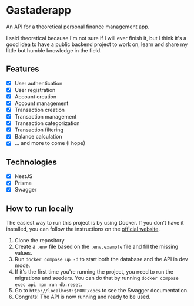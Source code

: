 # Gastaderapp

An API for a theoretical personal finance management app.

I said theoretical because I'm not sure if I will ever finish it, but I think
it's a good idea to have a public backend project to work on, learn and share
my little but humble knowledge in the field.

## Features

- [x] User authentication
- [x] User registration
- [x] Account creation
- [x] Account management
- [x] Transaction creation
- [x] Transaction management
- [x] Transaction categorization
- [x] Transaction filtering
- [x] Balance calculation
- [x] ... and more to come (I hope)

## Technologies

- [x] NestJS
- [x] Prisma
- [x] Swagger

## How to run locally

The easiest way to run this project is by using Docker. If you don't have it
installed, you can follow the instructions on the [official website](https://www.docker.com/get-started).

1. Clone the repository
2. Create a `.env` file based on the `.env.example` file and fill the missing
   values.
3. Run `docker compose up -d` to start both the database and the API in dev
   mode.
4. If it's the first time you're running the project, you need to run the
   migrations and seeders. You can do that by running
   `docker compose exec api npm run db:reset`.
5. Go to `http://localhost:$PORT/docs` to see the Swagger documentation.
6. Congrats! The API is now running and ready to be used.

